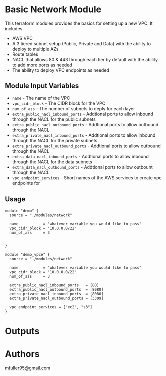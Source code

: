 Basic Network Module
===========

This terraform modules provides the basics for setting up a new VPC. It includes
- AWS VPC
- A 3 tiered subnet setup (Public, Private and Data) with the ability to deploy to multiple AZs
- Route tables
- NACL that allows 80 & 443 through each tier by default with the ability to add more ports as needed
- The ability to deploy VPC endpoints as needed

Module Input Variables
----------------------

- `name` - The name of the VPC
- `vpc_cidr_block` - The CIDR block for the VPC
- `num_of_azs` - The number of subnets to deply for each layer
- `extra_public_nacl_inbound_ports` - Addtional ports to allow inbound through the NACL for the public subnets
- `extra_public_nacl_outbound_ports` - Addtional ports to allow outbound through the NACL
- `extra_private_nacl_inbound_ports` - Addtional ports to allow inbound through the NACL for the private subnets
- `extra_private_nacl_outbound_ports` - Addtional ports to allow outbound through the NACL
- `extra_data_nacl_inbound_ports` - Addtional ports to allow inbound through the NACL for the data subnets
- `extra_data_nacl_outbound_ports` - Addtional ports to allow outbount through the NACL
- `vpc_endpoint_services` - Short names of the AWS services to create vpc endpoints for

Usage
-----

```hcl
module "demo" {
  source = "./modules/network"

  name           = "whatever variable you would like to pass"
  vpc_cidr_block = "10.0.0.0/22"
  num_of_azs     = 3


}
```

```hcl
module "demo_vpce" {
  source = "./modules/network"

  name           = "whatever variable you would like to pass"
  vpc_cidr_block = "10.0.0.0/22"
  num_of_azs     = 3

  extra_public_nacl_inbound_ports   = [80]
  extra_public_nacl_outbound_ports  = [8080]
  extra_private_nacl_inbound_ports  = [8080]
  extra_private_nacl_outbound_ports = [3309]

  vpc_endpoint_services = ["ec2", "s3"]
}
```


Outputs
=======

Authors
=======

mfuller95@gmail.com
